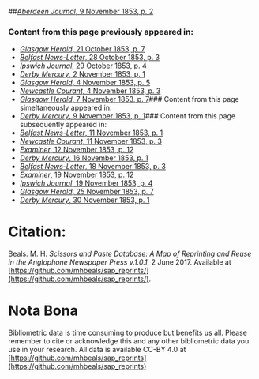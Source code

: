 ##[*Aberdeen Journal*, 9 November 1853, p. 2](https://mhbeals.github.io/sap_html/Aberdeen-Journal/Aberdeen-Journal-9-November-1853-p-2)

### Content from this page previously appeared in:
+ [*Glasgow Herald*, 21 October 1853, p. 7](https://mhbeals.github.io/sap_html/Glasgow-Herald/Glasgow-Herald-21-October-1853-p-7)
+ [*Belfast News-Letter*, 28 October 1853, p. 3](https://mhbeals.github.io/sap_html/Belfast-News-Letter/Belfast-News-Letter-28-October-1853-p-3)
+ [*Ipswich Journal*, 29 October 1853, p. 4](https://mhbeals.github.io/sap_html/Ipswich-Journal/Ipswich-Journal-29-October-1853-p-4)
+ [*Derby Mercury*, 2 November 1853, p. 1](https://mhbeals.github.io/sap_html/Derby-Mercury/Derby-Mercury-2-November-1853-p-1)
+ [*Glasgow Herald*, 4 November 1853, p. 5](https://mhbeals.github.io/sap_html/Glasgow-Herald/Glasgow-Herald-4-November-1853-p-5)
+ [*Newcastle Courant*, 4 November 1853, p. 3](https://mhbeals.github.io/sap_html/Newcastle-Courant/Newcastle-Courant-4-November-1853-p-3)
+ [*Glasgow Herald*, 7 November 1853, p. 7](https://mhbeals.github.io/sap_html/Glasgow-Herald/Glasgow-Herald-7-November-1853-p-7)### Content from this page simeltaneously appeared in:
+ [*Derby Mercury*, 9 November 1853, p. 1](https://mhbeals.github.io/sap_html/Derby-Mercury/Derby-Mercury-9-November-1853-p-1)### Content from this page subsequently appeared in:
+ [*Belfast News-Letter*, 11 November 1853, p. 1](https://mhbeals.github.io/sap_html/Belfast-News-Letter/Belfast-News-Letter-11-November-1853-p-1)
+ [*Newcastle Courant*, 11 November 1853, p. 3](https://mhbeals.github.io/sap_html/Newcastle-Courant/Newcastle-Courant-11-November-1853-p-3)
+ [*Examiner*, 12 November 1853, p. 12](https://mhbeals.github.io/sap_html/Examiner/Examiner-12-November-1853-p-12)
+ [*Derby Mercury*, 16 November 1853, p. 1](https://mhbeals.github.io/sap_html/Derby-Mercury/Derby-Mercury-16-November-1853-p-1)
+ [*Belfast News-Letter*, 18 November 1853, p. 3](https://mhbeals.github.io/sap_html/Belfast-News-Letter/Belfast-News-Letter-18-November-1853-p-3)
+ [*Examiner*, 19 November 1853, p. 12](https://mhbeals.github.io/sap_html/Examiner/Examiner-19-November-1853-p-12)
+ [*Ipswich Journal*, 19 November 1853, p. 4](https://mhbeals.github.io/sap_html/Ipswich-Journal/Ipswich-Journal-19-November-1853-p-4)
+ [*Glasgow Herald*, 25 November 1853, p. 7](https://mhbeals.github.io/sap_html/Glasgow-Herald/Glasgow-Herald-25-November-1853-p-7)
+ [*Derby Mercury*, 30 November 1853, p. 1](https://mhbeals.github.io/sap_html/Derby-Mercury/Derby-Mercury-30-November-1853-p-1)
                    
# Citation: 

Beals. M. H. *Scissors and Paste Database: A Map of Reprinting and Reuse in the Anglophone Newspaper Press v.1.0.1.* 2 June 2017. Available at [https://github.com/mhbeals/sap_reprints/](https://github.com/mhbeals/sap_reprints/). 
                    
# Nota Bona

Bibliometric data is time consuming to produce but benefits us all. Please remember to cite or acknowledge this and any other bibliometric data you use in your research. All data is available CC-BY 4.0 at [https://github.com/mhbeals/sap_reprints](https://github.com/mhbeals/sap_reprints)